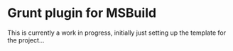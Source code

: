 # Grunt plugin for MSBuild

This is currently a work in progress, initially just setting up the template for the project...
